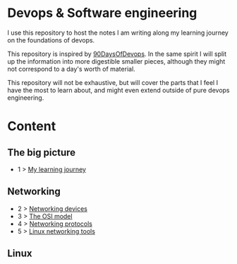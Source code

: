 # Devops & Software engineering

I use this repository to host the notes I am writing along my learning journey on the foundations of devops.

This repository is inspired by [90DaysOfDevops](https://github.com/MichaelCade/90DaysOfDevOps). In the same spirit I will split up the information into more digestible smaller pieces, although they might not correspond to a day's worth of material.

This repository will not be exhaustive, but will cover the parts that I feel I have the most to learn about, and might even extend outside of pure devops engineering.

# Content

## The big picture

- 1 > [My learning journey](/Learning%20Path/01_path.md)

## Networking
- 2 > [Networking devices](/Learning%20Path/02_networking_devices.md)
- 3 > [The OSI model](/Learning%20Path/03_networking_osi_model.md)
- 4 > [Networking protocols](/Learning%20Path/04_networking_protocols.md)
- 5 > [Linux networking tools](/Learning%20Path/05_networking_linux.md)

## Linux